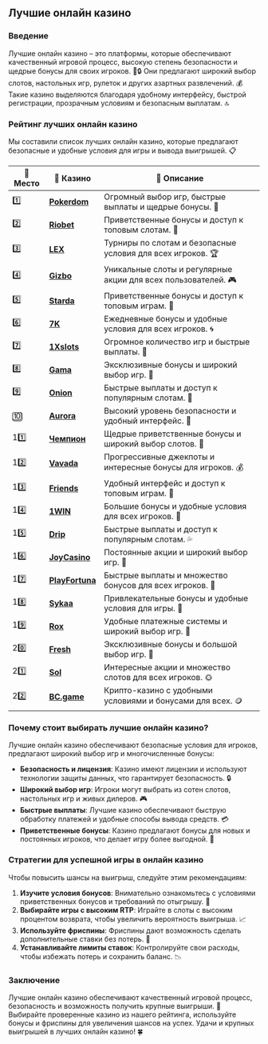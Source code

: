 ## Лучшие онлайн казино

### Введение
Лучшие онлайн казино – это платформы, которые обеспечивают качественный игровой процесс, высокую степень безопасности и щедрые бонусы для своих игроков. 🎰🔒 Они предлагают широкий выбор слотов, настольных игр, рулеток и других азартных развлечений. 💰 Такие казино выделяются благодаря удобному интерфейсу, быстрой регистрации, прозрачным условиям и безопасным выплатам. 🔝

### Рейтинг лучших онлайн казино
Мы составили список лучших онлайн казино, которые предлагают безопасные и удобные условия для игры и вывода выигрышей. 📋

| 🥇 **Место** | 🎰 **Казино** | 💬 **Описание** |
|-------------|-------------|----------------|
| 1️⃣ | [**Pokerdom**](https://brandplay.link/4k77v2yx) | Огромный выбор игр, быстрые выплаты и щедрые бонусы. 🎁 |
| 2️⃣ | [**Riobet**](https://brandplay.link/7xBLTPyj) | Приветственные бонусы и доступ к топовым слотам. 🤑 |
| 3️⃣ | [**LEX**](https://brandplay.link/zW4hdDFV) | Турниры по слотам и безопасные условия для всех игроков. 🏆 |
| 4️⃣ | [**Gizbo**](https://brandplay.link/bprXw4YV) | Уникальные слоты и регулярные акции для всех пользователей. 🎮 |
| 5️⃣ | [**Starda**](https://brandplay.link/fB7xwRFL) | Приветственные бонусы и доступ к топовым играм. 🌟 |
| 6️⃣ | [**7K**](https://brandplay.link/BvQyFShp) | Ежедневные бонусы и удобные условия для всех игроков. 🌀 |
| 7️⃣ | [**1Xslots**](https://brandplay.link/hSB1khtr) | Огромное количество игр и быстрые выплаты. 🎰 |
| 8️⃣ | [**Gama**](https://brandplay.link/j6NMKsDz) | Эксклюзивные бонусы и широкий выбор игр. 🧩 |
| 9️⃣ | [**Onion**](https://brandplay.link/zBGRVpQ9) | Быстрые выплаты и доступ к популярным слотам. 💎 |
| 🔟 | [**Aurora**](https://10trafic-stat2.com/click/668546556bcc6313411604bd/6766/13032/subaccount) | Высокий уровень безопасности и удобный интерфейс. 🚀 |
| 11️⃣ | [**Чемпион**](https://temon-gter.cfd/go/lRq?p80412p304504pcc44t17455) | Щедрые приветственные бонусы и широкий выбор слотов. 🥇 |
| 12️⃣ | [**Vavada**](https://vavadapartner.pro/?promo=ea5c9275-6854-4505-94fc-95ab18221945-linkb2) | Прогрессивные джекпоты и интересные бонусы для игроков. 💰 |
| 13️⃣ | [**Friends**](https://gofriends.run/linkb2) | Удобный интерфейс и доступ к топовым играм. 👯 |
| 14️⃣ | [**1WIN**](https://brandplay.link/smXVpBbG) | Большие бонусы и удобные условия для всех игроков. 🎲 |
| 15️⃣ | [**Drip**](https://drp-ircp01.com/c07e6a3db) | Быстрые выплаты и доступ к популярным слотам. 💦 |
| 16️⃣ | [**JoyCasino**](https://rpc30.call2me.pro/?/ru/registration?apkpop=0&partner=p24970p3291217pc98f) | Постоянные акции и широкий выбор игр. 🎉 |
| 17️⃣ | [**PlayFortuna**](https://fortunapromo.net/alt/playfortuna/registration?0dc4a9362a71feb7e3f165fb8e766f70) | Быстрые выплаты и множество бонусов для всех игроков. 💎 |
| 18️⃣ | [**Sykaa**](https://s-two-way.com/?source=linkb2&pid=30697) | Привлекательные бонусы и удобные условия для игры. 🌈 |
| 19️⃣ | [**Rox**](https://rox-pvwfpjgcxe.com/cb1ee18a5) | Удобные платежные системы и широкий выбор игр. 💸 |
| 20️⃣ | [**Fresh**](https://fresh-eumwkxwao.com/c3f7b485d) | Эксклюзивные бонусы и большой выбор игр. 🥑 |
| 21️⃣ | [**Sol**](https://sol-mmtdzfbaco.com/cb2415bca) | Интересные акции и множество слотов для всех игроков. 🌞 |
| 22️⃣ | [**BC.game**](https://partnerbcgame.com/dcc53d441) | Крипто-казино с удобными условиями и бонусами для всех. 🪙 |

### Почему стоит выбирать лучшие онлайн казино?
Лучшие онлайн казино обеспечивают безопасные условия для игроков, предлагают широкий выбор игр и многочисленные бонусы:

- **Безопасность и лицензия**: Казино имеют лицензии и используют технологии защиты данных, что гарантирует безопасность. 🔒
- **Широкий выбор игр**: Игроки могут выбрать из сотен слотов, настольных игр и живых дилеров. 🎮
- **Быстрые выплаты**: Лучшие казино обеспечивают быструю обработку платежей и удобные способы вывода средств. 💳
- **Приветственные бонусы**: Казино предлагают бонусы для новых и постоянных игроков, что делает игру более выгодной. 🎁

### Стратегии для успешной игры в онлайн казино
Чтобы повысить шансы на выигрыш, следуйте этим рекомендациям:

1. **Изучите условия бонусов**: Внимательно ознакомьтесь с условиями приветственных бонусов и требований по отыгрышу. 📜
2. **Выбирайте игры с высоким RTP**: Играйте в слоты с высоким процентом возврата, чтобы увеличить вероятность выигрыша. 📈
3. **Используйте фриспины**: Фриспины дают возможность сделать дополнительные ставки без потерь. 🎰
4. **Устанавливайте лимиты ставок**: Контролируйте свои расходы, чтобы избежать потерь и сохранить баланс. 📉

### Заключение
Лучшие онлайн казино обеспечивают качественный игровой процесс, безопасность и возможность получить крупные выигрыши. 💸 Выбирайте проверенные казино из нашего рейтинга, используйте бонусы и фриспины для увеличения шансов на успех. Удачи и крупных выигрышей в лучших онлайн казино! 🍀
